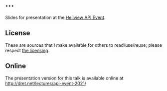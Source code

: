 # ...

Slides for presentation at the [Heliview API Event](https://heliview.nl/api/).


## License

These are sources that I make available for others to read/use/reuse; please respect [the licensing](../LICENSE).


## Online

The presentation version for this talk is available online at http://dret.net/lectures/api-event-2021/
